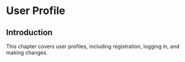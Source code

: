 # User Profile
## Introduction

This chapter covers user profiles, including registration, logging in, and making changes.


